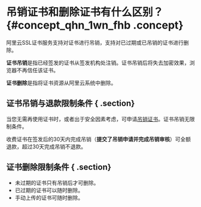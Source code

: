 # 吊销证书和删除证书有什么区别？ {#concept_qhn_1wn_fhb .concept}

阿里云SSL证书服务支持对证书进行吊销，支持对已过期或已吊销的证书进行删除。

**证书吊销**是指已经签发的证书从签发机构处注销。证书吊销后将失去加密效果，浏览器不再信任该证书。

**证书删除**是指将证书资源从阿里云系统中删除。

## 证书吊销与退款限制条件 { .section}

当您无需再使用证书时，或者出于安全因素考虑，可申请[吊销证书](../../../../../intl.zh-CN/用户指南/吊销证书.md#)。证书吊销无限制条件。

收费证书在签发后的30天内完成吊销（**提交了吊销申请并完成吊销审核**）可全额退款，超过30天完成吊销不退款。

## 证书删除限制条件 { .section}

-   未过期的证书只有吊销后才可删除。
-   已过期的证书可以随时删除。
-   手动上传的证书可随时删除。

